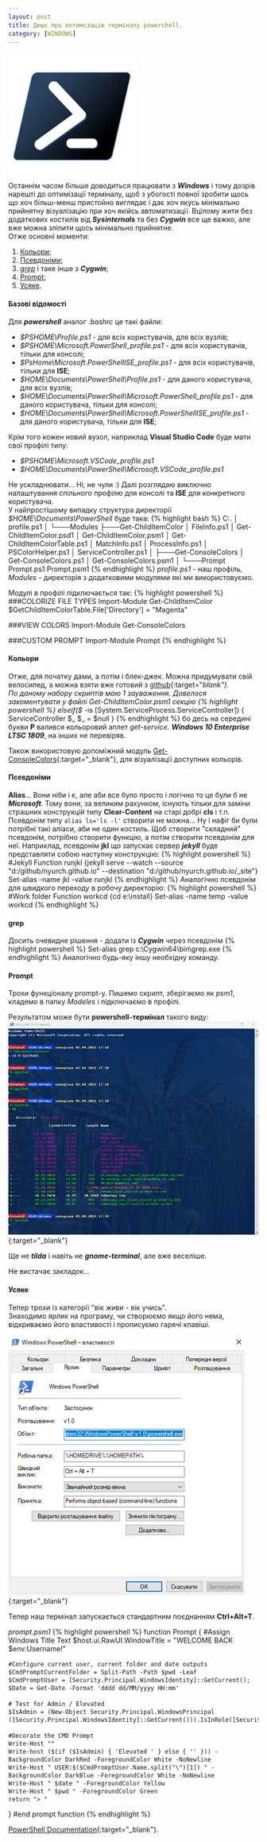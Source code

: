```yaml
---
layout: post
title: Дещо про оптимізацію терміналу powershell.
category: [WINDOWS]
---
```


![powershell logo](/assets/media/ps.png?style=head)  
Останнім часом більше доводиться працювати з **_Windows_** і тому дозрів нарешті до оптимізації терміналу, щоб з убогості повної зробити щось що хоч більш-менш пристойно виглядає і дає хоч якусь мінімально прийнятну візуалізацію при хоч якійсь автоматизації. Вцілому жити без додаткових костилів від **_Sysinternals_** та без **_Cygwin_** все ще важко, але вже можна зліпити щось мінімально прийнятне.<!--more-->  
Отже основні моменти:
1. [Кольори](#кольори);
2. [Псевдоніми](#псевдоніми);
3. [_grep_](#grep) і таке інше з **_Cygwin_**;
4. [Prompt](#prompt);
5. [Усяке](#усяке).


#### Базові відомості
Для **_powershell_** аналог _.bashrc_ це такі файли:
- _$PSHOME\Profile.ps1_ - для всіх користувачів, для всіх вузлів;
- _$PSHOME\Microsoft.PowerShell_profile.ps1_ - для всіх користувачів, тільки для консолі;
- _$PsHome\Microsoft.PowerShellISE_profile.ps1_ - для всіх користувачів, тільки для **ISE**;
- _$HOME\Documents\PowerShell\Profile.ps1_ - для даного користувача, для всіх вузлів;
- _$HOME\Documents\PowerShell\Microsoft.PowerShell_profile.ps1_ - для даного користувача, тільки для консолі;
- _$HOME\Documents\PowerShell\Microsoft.PowerShellISE_profile.ps1_ - для даного користувача, тільки для **ISE**;


Крім того кожен новий вузол, наприклад **Visual Studio Code** буде мати свої профілі типу:
- _$PSHOME\Microsoft.VSCode_profile.ps1_
- _$HOME\Documents\PowerShell\Microsoft.VSCode_profile.ps1_


Не ускладнювати... Ні, не чули :)
Далі розглядаю виключно налаштування спільного профілю для консолі та **ISE** для конкретного користувача.  
У найпростішому випадку структура директорії _$HOME\Documents\PowerShell_ буде така:
{% highlight bash %}
C:.
│   profile.ps1
│
└───Modules
    ├───Get-ChildItemColor
    │       FileInfo.ps1
    │       Get-ChildItemColor.psd1
    │       Get-ChildItemColor.psm1
    │       Get-ChildItemColorTable.ps1
    │       MatchInfo.ps1
    │       ProcessInfo.ps1
    │       PSColorHelper.ps1
    │       ServiceController.ps1
    │
    ├───Get-ConsoleColors
    │       Get-ConsoleColors.ps1
    │       Get-ConsoleColors.psm1
    │
    └───Prompt
            Prompt.ps1
            Prompt.psm1
{% endhighlight %}
_profile.ps1_ - наш профіль, _Modules_ - директорія з додатковими модулями які ми використовуємо.

Модулі в профілі підключається так:
{% highlight powershell %}
###COLORIZE FILE TYPES
Import-Module Get-ChildItemColor
$GetChildItemColorTable.File['Directory'] = "Magenta"

###VIEW COLORS
Import-Module Get-ConsoleColors

###CUSTOM PROMPT
Import-Module Prompt
{% endhighlight %}
#### Кольори
Отже, для початку дами, а потім і блек-джек. Можна придумувати свій велосипед, а можна взяти вже готовий з [github](https://github.com/joonro/Get-ChildItemColor "Get-ChildItemColor"){:target="_blank"}.  
По даному набору скриптів маю 1 зауваження. Довелося закоментувати у файлі _Get-ChildItemColor.psm1_ секцію
{% highlight powershell %}
elseif($_ -is [System.ServiceProcess.ServiceController])
{
    ServiceController $_
    $_ = $null
}
{% endhighlight %}
бо десь на середині букви **P** валився кольоровий аплет _get-service_. **_Windows 10 Enterprise LTSC 1809_**, на інших не перевіряв.

Також використовую допоміжний модуль [Get-ConsoleColors](https://www.networkadm.in/easily-display-powershell-console-colors/ "Get-ConsoleColors"){:target="_blank"}, для візуалізації доступних кольорів.  

#### Псевдоніми
**Alias**... Вони ніби і є, але аби все було просто і логічно то це були б не **_Microsoft_**. Тому вони, за великим рахунком, існують тільки для заміни страшних конструкцій типу **Clear-Content** на старі добрі **cls** і т.п. Псевдонім типу `alias ls='ls -l'` створити не можна... Ну і нафіг би були потрібні такі аліаси, аби не один костиль. Щоб створити "складний" псевдонім, потрібно створити функцію, а потім створити псевдонім для неї. Наприклад, псевдонім **jkl** що запускає сервер **_jekyll_**   буде представляти собою наступну конструкцію:
{% highlight powershell %}
#Jekyll
Function runjkl {jekyll serve --watch --source "d:/github/nyurch.github.io" --destination "d:/github/nyurch.github.io/_site"}
Set-alias -name jkl -value runjkl
{% endhighlight %}
Аналогічно псевдонім для швидкого переходу в робочу директорію:
{% highlight powershell %}
#Work folder
Function workcd {cd e:\install}
Set-alias -name temp -value workcd
{% endhighlight %}

#### grep
Досить очевидне рішення - додати із **_Cygwin_** через псевдонім
{% highlight powershell %}
Set-alias grep c:\Cygwin64\bin\grep.exe
{% endhighlight %}
Аналогічно будь-яку іншу необхідну команду.

#### Prompt
Трохи функціоналу prompt-у. Пишемо скрипт, зберігаємо як _psm1_, кладемо в папку _Modeles_ і підключаємо в профілі.

Результатом може бути **powershell-термінал** такого виду:
[![PowerShell](/assets/media/custom-ps.png?style=blog "PowerShell")](/assets/media/custom-ps.png "PowerShell"){:target="_blank"}

Ще не **_tilda_** і навіть не **_gnome-terminal_**, але вже веселіше.

Не вистачає закладок...

#### Усяке
Тепер трохи із категорії "вік живи - вік учись".  
Знаходимо ярлик на програму, чи створюємо якщо його нема, відкриваємо його властивості і прописуємо гарячі клавіші.

[![PowerShell](/assets/media/pscat.png?style=blog "PowerShell")](/assets/media/pscat.png "PowerShell"){:target="_blank"}

Тепер наш термінал запускається стандартним поєднанням **Ctrl+Alt+T**.


_prompt.psm1_
{% highlight powershell %}
function Prompt {
    #Assign Windows Title Text
    $host.ui.RawUI.WindowTitle = "WELCOME BACK $env:Username!"

    #Configure current user, current folder and date outputs
    $CmdPromptCurrentFolder = Split-Path -Path $pwd -Leaf
    $CmdPromptUser = [Security.Principal.WindowsIdentity]::GetCurrent();
    $Date = Get-Date -Format 'dddd dd/MM/yyyy HH:mm'

    # Test for Admin / Elevated
    $IsAdmin = (New-Object Security.Principal.WindowsPrincipal ([Security.Principal.WindowsIdentity]::GetCurrent())).IsInRole([Security.Principal.WindowsBuiltinRole]::Administrator)

    #Decorate the CMD Prompt
    Write-Host ""
    Write-host ($(if ($IsAdmin) { 'Elevated ' } else { '' })) -BackgroundColor DarkRed -ForegroundColor White -NoNewline
    Write-Host " USER:$($CmdPromptUser.Name.split("\")[1]) " -BackgroundColor DarkBlue -ForegroundColor White -NoNewline
    Write-Host " $date " -ForegroundColor Yellow
    Write-Host " $pwd " -ForegroundColor Green
    return "> "
} #end prompt function
{% endhighlight %}

[PowerShell Documentation](https://docs.microsoft.com/uk-ua/powershell/ "Official product documentation for PowerShell"){:target="_blank"}.
